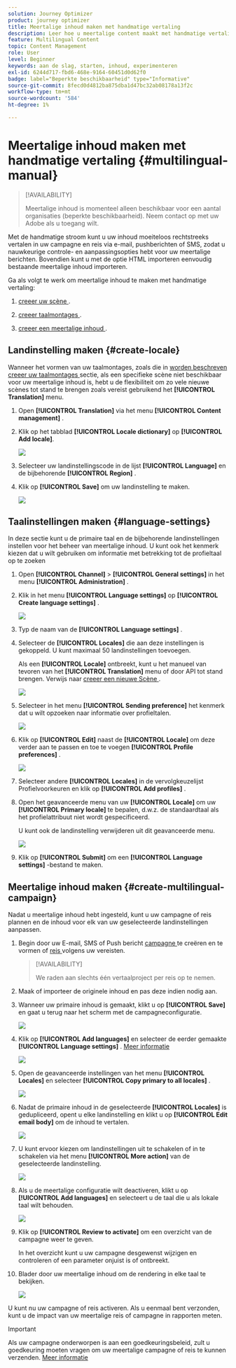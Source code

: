 ```yaml
---
solution: Journey Optimizer
product: journey optimizer
title: Meertalige inhoud maken met handmatige vertaling
description: Leer hoe u meertalige content maakt met handmatige vertaling in Journey Optimizer
feature: Multilingual Content
topic: Content Management
role: User
level: Beginner
keywords: aan de slag, starten, inhoud, experimenteren
exl-id: 6244d717-fbd6-468e-9164-60451d0d62f0
badge: label="Beperkte beschikbaarheid" type="Informative"
source-git-commit: 8fecd0d4812ba875dba1d47bc32ab08178a13f2c
workflow-type: tm+mt
source-wordcount: '584'
ht-degree: 1%

---
```


# Meertalige inhoud maken met handmatige vertaling {#multilingual-manual}

>[!AVAILABILITY]
>
>Meertalige inhoud is momenteel alleen beschikbaar voor een aantal organisaties (beperkte beschikbaarheid). Neem contact op met uw Adobe als u toegang wilt.

Met de handmatige stroom kunt u uw inhoud moeiteloos rechtstreeks vertalen in uw campagne en reis via e-mail, pushberichten of SMS, zodat u nauwkeurige controle- en aanpassingsopties hebt voor uw meertalige berichten. Bovendien kunt u met de optie HTML importeren eenvoudig bestaande meertalige inhoud importeren.

Ga als volgt te werk om meertalige inhoud te maken met handmatige vertaling:

1. [ creeer uw scène ](#create-locale).

1. [ creeer taalmontages ](#create-language-settings).

1. [ creeer een meertalige inhoud ](#create-a-multilingual-campaign).

## Landinstelling maken {#create-locale}

Wanneer het vormen van uw taalmontages, zoals die in [ worden beschreven creeer uw taalmontages ](#language-settings) sectie, als een specifieke scène niet beschikbaar voor uw meertalige inhoud is, hebt u de flexibiliteit om zo vele nieuwe scènes tot stand te brengen zoals vereist gebruikend het **[!UICONTROL Translation]** menu.

1. Open **[!UICONTROL Translation]** via het menu **[!UICONTROL Content management]** .

1. Klik op het tabblad **[!UICONTROL Locale dictionary]** op **[!UICONTROL Add locale]**.

   ![](assets/locale_1.png)

1. Selecteer uw landinstellingscode in de lijst **[!UICONTROL Language]** en de bijbehorende **[!UICONTROL Region]** .

1. Klik op **[!UICONTROL Save]** om uw landinstelling te maken.

   ![](assets/locale_2.png)

## Taalinstellingen maken {#language-settings}

In deze sectie kunt u de primaire taal en de bijbehorende landinstellingen instellen voor het beheer van meertalige inhoud. U kunt ook het kenmerk kiezen dat u wilt gebruiken om informatie met betrekking tot de profieltaal op te zoeken

1. Open **[!UICONTROL Channel]** > **[!UICONTROL General settings]** in het menu **[!UICONTROL Administration]** .

1. Klik in het menu **[!UICONTROL Language settings]** op **[!UICONTROL Create language settings]** .

   ![](assets/language_settings_1.png)

1. Typ de naam van de **[!UICONTROL Language settings]** .

1. Selecteer de **[!UICONTROL Locales]** die aan deze instellingen is gekoppeld. U kunt maximaal 50 landinstellingen toevoegen.

   Als een **[!UICONTROL Locale]** ontbreekt, kunt u het manueel van tevoren van het **[!UICONTROL Translation]** menu of door API tot stand brengen. Verwijs naar [ creeer een nieuwe Scène ](#create-locale).

   ![](assets/multilingual-settings-2.png)

1. Selecteer in het menu **[!UICONTROL Sending preference]** het kenmerk dat u wilt opzoeken naar informatie over profieltalen.

   ![](assets/multilingual-settings-3.png)

1. Klik op **[!UICONTROL Edit]** naast de **[!UICONTROL Locale]** om deze verder aan te passen en toe te voegen **[!UICONTROL Profile preferences]** .

   ![](assets/multilingual-settings-4.png)

1. Selecteer andere **[!UICONTROL Locales]** in de vervolgkeuzelijst Profielvoorkeuren en klik op **[!UICONTROL Add profiles]** .

1. Open het geavanceerde menu van uw **[!UICONTROL Locale]** om uw **[!UICONTROL Primary locale]** te bepalen, d.w.z. de standaardtaal als het profielattribuut niet wordt gespecificeerd.

   U kunt ook de landinstelling verwijderen uit dit geavanceerde menu.

   ![](assets/multilingual-settings-5.png)

1. Klik op **[!UICONTROL Submit]** om een **[!UICONTROL Language settings]** -bestand te maken.

<!--
1. Access the **[!UICONTROL channel configurations]** menu and create a new channel configuration or select an existing one.


1. In the **[!UICONTROL Header parameters]** section, select the **[!UICONTROL Enable multilingual]** option.

1. Select your **[!UICONTROL Locales dictionary]** and add as many as needed.
-->

## Meertalige inhoud maken {#create-multilingual-campaign}

Nadat u meertalige inhoud hebt ingesteld, kunt u uw campagne of reis plannen en de inhoud voor elk van uw geselecteerde landinstellingen aanpassen.

1. Begin door uw E-mail, SMS of Push bericht [ campagne ](../campaigns/create-campaign.md) te creëren en te vormen of [ reis ](../building-journeys/journeys-message.md) volgens uw vereisten.

   >[!AVAILABILITY]
   >
   >We raden aan slechts één vertaalproject per reis op te nemen.

1. Maak of importeer de originele inhoud en pas deze indien nodig aan.

1. Wanneer uw primaire inhoud is gemaakt, klikt u op **[!UICONTROL Save]** en gaat u terug naar het scherm met de campagneconfiguratie.

   ![](assets/multilingual-campaign-2.png)

1. Klik op **[!UICONTROL Add languages]** en selecteer de eerder gemaakte **[!UICONTROL Language settings]** . [Meer informatie](#create-language-settings)

   ![](assets/multilingual-campaign-3.png)

1. Open de geavanceerde instellingen van het menu **[!UICONTROL Locales]** en selecteer **[!UICONTROL Copy primary to all locales]** .

   ![](assets/multilingual-campaign-4.png)

1. Nadat de primaire inhoud in de geselecteerde **[!UICONTROL Locales]** is gedupliceerd, opent u elke landinstelling en klikt u op **[!UICONTROL Edit email body]** om de inhoud te vertalen.

   ![](assets/multilingual-campaign-5.png)

1. U kunt ervoor kiezen om landinstellingen uit te schakelen of in te schakelen via het menu **[!UICONTROL More action]** van de geselecteerde landinstelling.

   ![](assets/multilingual-campaign-6.png)

1. Als u de meertalige configuratie wilt deactiveren, klikt u op **[!UICONTROL Add languages]** en selecteert u de taal die u als lokale taal wilt behouden.

   ![](assets/multilingual-campaign-7.png)

1. Klik op **[!UICONTROL Review to activate]** om een overzicht van de campagne weer te geven.

   In het overzicht kunt u uw campagne desgewenst wijzigen en controleren of een parameter onjuist is of ontbreekt.

1. Blader door uw meertalige inhoud om de rendering in elke taal te bekijken.

   ![](assets/multilingual-campaign-8.png)

U kunt nu uw campagne of reis activeren. Als u eenmaal bent verzonden, kunt u de impact van uw meertalige reis of campagne in rapporten meten.

>[!IMPORTANT]
>
> Als uw campagne onderworpen is aan een goedkeuringsbeleid, zult u goedkeuring moeten vragen om uw meertalige campagne of reis te kunnen verzenden. [Meer informatie](../test-approve/gs-approval.md)

<!--
# Create a multilingual journey {#create-multilingual-journey}

1. Create your journey with a Delivery and personalize your content as needed.
1. From your delivery action, click Edit content.
1. Click Add languages.

-->

